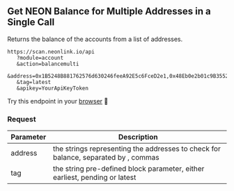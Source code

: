 
## Get NEON Balance for Multiple Addresses in a Single Call

Returns the balance of the accounts from a list of addresses.

```shell
https://scan.neonlink.io/api
   ?module=account
   &action=balancemulti
   &address=0x1B5248B881762576d630246feeA92E5c6FceD2e1,0x48Eb0e2b01c9B35521c6ff877D525D5dcB582671
   &tag=latest
   &apikey=YourApiKeyToken
```

Try this endpoint in your  [browser](https://scan.neonlink.io/api?module=account&action=balancemulti&address=0x1B5248B881762576d630246feeA92E5c6FceD2e1,0x48Eb0e2b01c9B35521c6ff877D525D5dcB582671,0xFC336AA34c058A38f4BB7d17f4a79FAc4589F2Fc&tag=latest&apikey=YourApiKeyToken) 🔗
​
### Request

| Parameter | Description |
| --------- | ---------------------------------------------------------------------------------- |
| address   | the strings representing the addresses to check for balance, separated by , commas |
| tag       | the string pre-defined block parameter, either earliest, pending or latest         |


